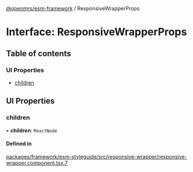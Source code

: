 [@openmrs/esm-framework](../API.md) / ResponsiveWrapperProps

# Interface: ResponsiveWrapperProps

## Table of contents

### UI Properties

- [children](ResponsiveWrapperProps.md#children)

## UI Properties

### children

• **children**: `ReactNode`

#### Defined in

[packages/framework/esm-styleguide/src/responsive-wrapper/responsive-wrapper.component.tsx:7](https://github.com/its-kios09/openmrs-esm-core/blob/main/packages/framework/esm-styleguide/src/responsive-wrapper/responsive-wrapper.component.tsx#L7)
